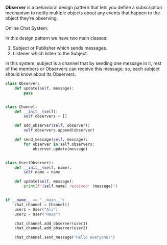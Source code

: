 **Observer** is a behavioral design pattern that lets you define a subscription mechanism to notify multiple objects about any events that happen to the object they’re observing.

Online Chat System:

In this design pattern we have two main classes:
1. Subject or Publisher which sends messages.
2. Listener which listen to the Subject.

in this system, subject is a channel that by sending one message in it, rest of the  members or Observers can receive this message. so, each subject should know about its Observers.

```python
class Observer:
    def update(self, message):
        pass


class Channel:
    def __init__(self):
        self.observers = []

    def add_observer(self, observer):
        self.observers.append(observer)

    def send_message(self, message):
        for observer in self.observers:
            observer.update(message)


class User(Observer):
    def __init__(self, name):
        self.name = name

    def update(self, message):
        print(f"{self.name} received: {message}")


if __name__ == "__main__":
    chat_channel = Channel()
    user1 = User("Ali")
    user2 = User("Reza")

    chat_channel.add_observer(user1)
    chat_channel.add_observer(user2)

    chat_channel.send_message("Hello everyone!")


```